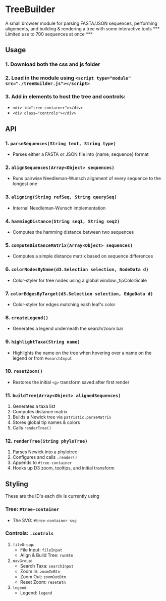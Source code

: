 # TreeBuilder
A small browser module for parsing FASTA/JSON sequences, performing alignments, and building & rendering a tree with some interactive tools
*** Limited use to 700 sequences at once ***
## Usage
### 1. Download both the css and js folder 
### 2. Load in the module using ```<script type="module" src="./treeBuilder.js"></script>```
### 3. Add in elements to host the tree and controls:
- ```<div id="tree-container"></div>```
- ```<div class="controls"></div>```
## API
### 1. ```parseSequences(String text, String type)```
- Parses either a FASTA or JSON file into {name, sequence} format
### 2. ```alignSequences(Array<Object> sequences)```
- Runs pairwise Needleman-Wunsch alignment of every sequence to the longest one
### 3. ```aligning(String refSeq, String querySeq)```
- Internal Needleman-Wunsch implementation
### 4. ```hammingDistance(String seq1, String seq2)```
- Computes the hamming distance between two sequences
### 5. ```computeDistanceMatrix(Array<Object> sequences)```
- Computes a simple distance matrix based on sequence differences
### 6. ```colorNodesByName(d3.Selection selection, NodeData d)```
- Color-styler for tree nodes using a global window._tipColorScale
### 7. ```colorEdgesByTarget(d3.Selection selection, EdgeData d)```
- Color-styler for edges matching each leaf's color
### 8. ```createLegend()```
- Generates a legend underneath the search/zoom bar
### 9. ```highlightTaxa(String name)```
- Highlights the name on the tree when hovering over a name on the legend or from ```#searchInput```
### 10. ```resetZoom()```
- Restores the initial ```<g>``` transform saved after first render
### 11. ```buildTree(Array<Object> alignedSequences)```
1. Generates a taxa list
2. Computes distance matrix
3. Builds a Newick tree via ```patristic.parseMatrix```
4. Stores global tip names & colors
5. Calls ```renderTree()```
### 12. ```renderTree(String phyloTree)```
1. Parses Newick into a phylotree
2. Configures and calls ```.render()```
3. Appends to ```#tree-container```
4. Hooks up D3 zoom, tooltips, and initial transform
## Styling
These are the ID's each div is currently using
### Tree: ```#tree-container```
- The SVG: ```#tree-container svg```
### Controls: ```.controls```
1. ```fileGroup```:
    - File Input: ```fileInput```
    - Align & Build Tree: ```runBtn```
2. ```navGroup```:
    - Search Taxa: ```searchInput```
    - Zoom In: ```zoomInBtn```
    - Zoom Out: ```zoomOutBtn```
    - Reset Zoom: ```resetBtn```
3. ```legend```:
    - Legend: ```legend```
